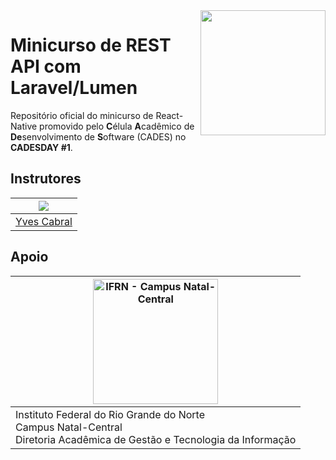 <img src="https://cdn.rawgit.com/cades-ifrn/brand/0af1839d/src/svg/simbolo-cor.svg" width="200" align="right">

# Minicurso de REST API com Laravel/Lumen

Repositório oficial do minicurso de React-Native promovido pelo **C**élula **A**cadêmico de **De**senvolvimento de **S**oftware (CADES) no **CADESDAY #1**.

## Instrutores

| ![](https://avatars3.githubusercontent.com/u/3816749?s=150) |
| ----- |
| [Yves Cabral](//github.com/yvescabral) |

## Apoio

| <img src="https://cdn.rawgit.com/cades-ifrn/minicurso-react-native-wtads/master/logo_ifrn.jpg" alt="IFRN - Campus Natal-Central" width="200" /> |
| ---  |
| Instituto Federal do Rio Grande do Norte<br>Campus Natal-Central<br>Diretoria Acadêmica de Gestão e Tecnologia da Informação |